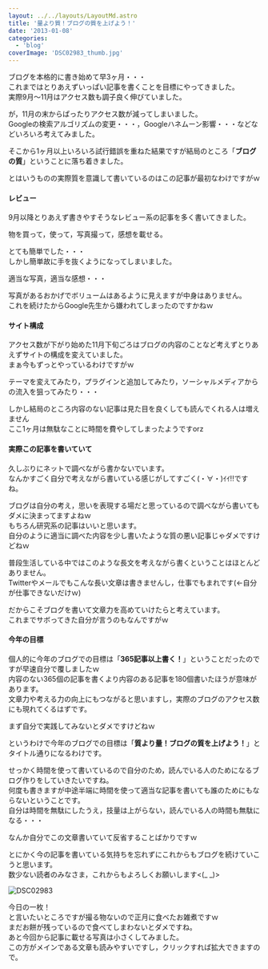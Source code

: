 ```yaml
---
layout: ../../layouts/LayoutMd.astro
title: '量より質！ブログの質を上げよう！'
date: '2013-01-08'
categories:
  - 'blog'
coverImage: 'DSC02983_thumb.jpg'
---
```


ブログを本格的に書き始めて早3ヶ月・・・  
これまではとりあえずいっぱい記事を書くことを目標にやってきました。  
実際9月～11月はアクセス数も調子良く伸びていました。

が，11月の末からぱったりアクセス数が減ってしまいました。  
Googleの検索アルゴリズムの変更・・・，Googleハネムーン影響・・・などなどいろいろ考えてみました。

そこから1ヶ月以上いろいろ試行錯誤を重ねた結果ですが結局のところ「**ブログの質**」ということに落ち着きました。

とはいうものの実際質を意識して書いているのはこの記事が最初なわけですがｗ

#### レビュー

9月以降とりあえず書きやすそうなレビュー系の記事を多く書いてきました。

物を買って，使って，写真撮って，感想を載せる。

とても簡単でした・・・  
しかし簡単故に手を抜くようになってしまいました。

適当な写真，適当な感想・・・

写真があるおかげでボリュームはあるように見えますが中身はありません。  
これを続けたからGoogle先生から嫌われてしまったのですかねｗ

#### サイト構成

アクセス数が下がり始めた11月下旬ごろはブログの内容のことなど考えずとりあえずサイトの構成を変えていました。  
まぁ今もずっとやっているわけですがｗ

テーマを変えてみたり，プラグインと追加してみたり，ソーシャルメディアからの流入を狙ってみたり・・・

しかし結局のところ内容のない記事は見た目を良くしても読んでくれる人は増えません  
ここ1ヶ月は無駄なことに時間を費やしてしまったようですorz

#### 実際この記事を書いていて

久しぶりにネットで調べながら書かないでいます。  
なんかすごく自分で考えながら書いている感じがしてすごく(・∀・)ｲｲ!!ですね。

ブログは自分の考え，思いを表現する場だと思っているので調べながら書いてもダメに決まってますよねｗ  
もちろん研究系の記事はいいと思います。  
自分のように適当に調べた内容を少し書いたような質の悪い記事じゃダメですけどねｗ

普段生活している中ではこのような長文を考えながら書くということはほとんどありません。  
Twitterやメールでもこんな長い文章は書きませんし，仕事でもまれです(←自分が仕事できないだけｗ)

だからこそブログを書いて文章力を高めていけたらと考えています。  
これまでサボってきた自分が言うのもなんですがｗ

#### 今年の目標

個人的に今年のブログでの目標は「**365記事以上書く！**」ということだったのですが早速自分で覆しましたｗ  
内容のない365個の記事を書くより内容のある記事を180個書いたほうが意味があります。  
文章力や考える力の向上にもつながると思いますし，実際のブログのアクセス数にも現れてくるはずです。

まず自分で実践してみないとダメですけどねｗ

というわけで今年のブログでの目標は「**質より量！ブログの質を上げよう！**」とタイトル通りになるわけです。

せっかく時間を使って書いているので自分のため，読んでいる人のためになるブログ作りをしていきたいですね。  
何度も書きますが中途半端に時間を使って適当な記事を書いても誰のためにもならないということです。  
自分は時間を無駄にしたうえ，技量は上がらない，読んでいる人の時間も無駄になる・・・

なんか自分でこの文章書いていて反省することばかりですｗ

とにかく今の記事を書いている気持ちを忘れずにこれからもブログを続けていこうと思います。  
数少ない読者のみなさま，これからもよろしくお願いします<(\_ \_)>

![DSC02983](/archive/images/DSC02983_thumb.jpg 'DSC02983')

今日の一枚！  
と言いたいところですが撮る物ないので正月に食べたお雑煮ですｗ  
まだお餅が残っているので食べてしまわないとダメですね。  
あと今回から記事に載せる写真は小さくしてみました。  
この方がメインである文章も読みやすいですし，クリックすれば拡大できますので。
